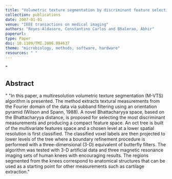 ```yaml
--- 
title: "Volumetric texture segmentation by discriminant feature selection and multiresolution classification"
collection: publications
date: 2007-01-01
venue: "IEEE transactions on medical imaging"
authors: "Reyes-Aldasoro, Constantino Carlos and Bhalerao, Abhir"
paperurl: 
type: Paper
doi: 10.1109/TMI.2006.884637
theme: "microbiology, methods, software, hardware"
resources: " "
--- 
```

"<h2> Abstract </h2>" "In this paper, a multiresolution volumetric texture segmentation (M-VTS) algorithm is presented. The method extracts textural measurements from the Fourier domain of the data via subband filtering using an orientation pyramid (Wilson and Spann, 1988). A novel Bhattacharyya space, based on the Bhattacharyya distance, is proposed for selecting the most discriminant measurements and producing a compact feature space. An oct tree is built of the multivariate features space and a chosen level at a lower spatial resolution is first classified. The classified voxel labels are then projected to lower levels of the tree where a boundary refinement procedure is performed with a three-dimensional (3-D) equivalent of butterfly filters. The algorithm was tested with 3-D artificial data and three magnetic resonance imaging sets of human knees with encouraging results. The regions segmented from the knees correspond to anatomical structures that can be used as a starting point for other measurements such as cartilage extraction."
